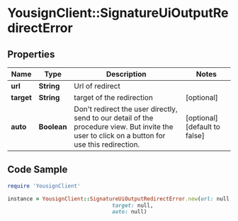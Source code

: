 # YousignClient::SignatureUiOutputRedirectError

## Properties

Name | Type | Description | Notes
------------ | ------------- | ------------- | -------------
**url** | **String** | Url of redirect | 
**target** | **String** | target of the redirection | [optional] 
**auto** | **Boolean** | Don&#39;t redirect the user directly, send to our detail of the procedure view. But invite the user to click on a button for use this redirection. | [optional] [default to false]

## Code Sample

```ruby
require 'YousignClient'

instance = YousignClient::SignatureUiOutputRedirectError.new(url: null,
                                 target: null,
                                 auto: null)
```


